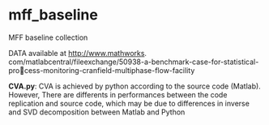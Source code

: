# mff_baseline
MFF baseline collection

DATA available at http://www.mathworks. com/matlabcentral/fileexchange/50938-a-benchmark-case-for-statistical-process-monitoring-cranfield-multiphase-flow-facility

**CVA.py**:  CVA is achieved by python according to the source code (Matlab). However, There are differents in performances between the code replication and source code, which may be due to differences in inverse and SVD decomposition between Matlab and Python

